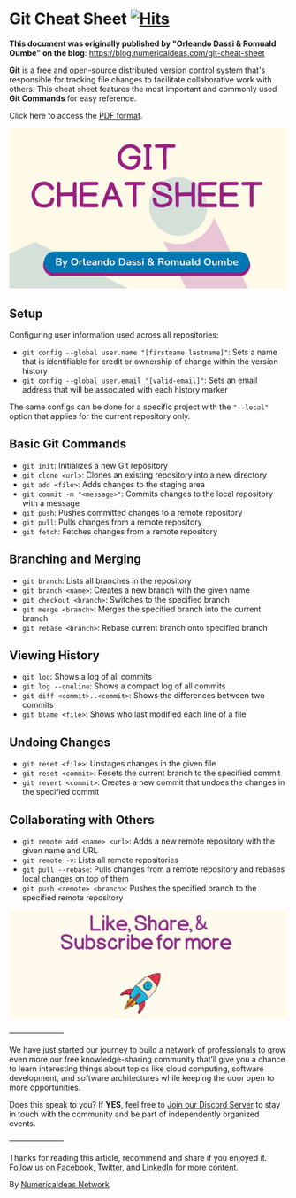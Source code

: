 # Git Cheat Sheet&nbsp;[![Hits](https://hits.seeyoufarm.com/api/count/incr/badge.svg?url=https%3A%2F%2Fgithub.com%2Fnumerica-ideas%2Fcommunity%2Ftree%2Fmaster%2Fcheatsheets%2Fgit&count_bg=%2379C83D&title_bg=%23555555&icon=&icon_color=%23E7E7E7&title=hits&edge_flat=false)](https://blog.numericaideas.com/git-cheat-sheet)

**This document was originally published by "Orleando Dassi & Romuald Oumbe" on the blog**: https://blog.numericaideas.com/git-cheat-sheet

**Git** is a free and open-source distributed version control system that's responsible for tracking file changes to facilitate collaborative work with others. This cheat sheet features the most important and commonly used **Git Commands** for easy reference.

Click here to access the [PDF format](./git-cheat-sheet.pdf).

![GitCheatSheetThumbnail](./thumbnail.png)

## Setup
Configuring user information used across all repositories:
- `git config --global user.name "[firstname lastname]"`: Sets a name that is identifiable for credit or ownership of change within the version history
- `git config --global user.email "[valid-email]"`: Sets an email address that will be associated with each history marker

The same configs can be done for a specific project with the `"--local"` option that applies for the current repository only.

## Basic Git Commands
- `git init`: Initializes a new Git repository
- `git clone <url>`: Clones an existing repository into a new directory
- `git add <file>`: Adds changes to the staging area
- `git commit -m "<message>"`: Commits changes to the local repository with a message
- `git push`: Pushes committed changes to a remote repository
- `git pull`: Pulls changes from a remote repository
- `git fetch`: Fetches changes from a remote repository

## Branching and Merging
- `git branch`: Lists all branches in the repository
- `git branch <name>`: Creates a new branch with the given name
- `git checkout <branch>`: Switches to the specified branch
- `git merge <branch>`: Merges the specified branch into the current branch
- `git rebase <branch>`: Rebase current branch onto specified branch

## Viewing History
- `git log`: Shows a log of all commits
- `git log --oneline`: Shows a compact log of all commits
- `git diff <commit>..<commit>`: Shows the differences between two commits
- `git blame <file>`: Shows who last modified each line of a file

## Undoing Changes
- `git reset <file>`: Unstages changes in the given file
- `git reset <commit>`: Resets the current branch to the specified commit
- `git revert <commit>`: Creates a new commit that undoes the changes in the specified commit

## Collaborating with Others
- `git remote add <name> <url>`: Adds a new remote repository with the given name and URL
- `git remote -v`: Lists all remote repositories
- `git pull --rebase`: Pulls changes from a remote repository and rebases local changes on top of them
- `git push <remote> <branch>`: Pushes the specified branch to the specified remote repository

![GitCheatSheetCTA](./cta.png)

———————

We have just started our journey to build a network of professionals to grow even more our free knowledge-sharing community that’ll give you a chance to learn interesting things about topics like cloud computing, software development, and software architectures while keeping the door open to more opportunities.

Does this speak to you? If **YES**, feel free to [Join our Discord Server](https://discord.numericaideas.com) to stay in touch with the community and be part of independently organized events.

———————

Thanks for reading this article, recommend and share if you enjoyed it. Follow us on [Facebook](https://www.facebook.com/numericaideas), [Twitter](https://twitter.com/numericaideas), and [LinkedIn](https://www.linkedin.com/company/numericaideas) for more content.

By [NumericaIdeas Network](https://numericaideas.com)

